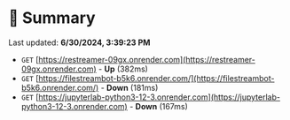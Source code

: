 # 📖 Summary
Last updated: **6/30/2024, 3:39:23 PM**

- `GET` [https://restreamer-09gx.onrender.com](https://restreamer-09gx.onrender.com) - **Up** (382ms)
- `GET` [https://filestreambot-b5k6.onrender.com/](https://filestreambot-b5k6.onrender.com/) - **Down** (181ms)
- `GET` [https://jupyterlab-python3-12-3.onrender.com](https://jupyterlab-python3-12-3.onrender.com) - **Down** (167ms)

